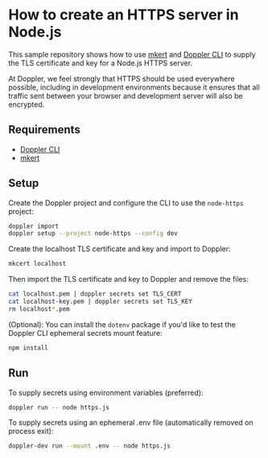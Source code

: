 # How to create an HTTPS server in Node.js

This sample repository shows how to use [mkert](https://github.com/FiloSottile/mkcert) and [Doppler CLI](https://docs.doppler.com/docs/cli) to supply the TLS certificate and key for a Node.js HTTPS server.

At Doppler, we feel strongly that HTTPS should be used everywhere possible, including in development environments because it ensures that all traffic sent between your browser and development server will also be encrypted.

## Requirements

- [Doppler CLI](https://docs.doppler.com/docs/cli)
- [mkert](https://github.com/FiloSottile/mkcert)

## Setup

Create the Doppler project and configure the CLI to use the `node-https` project:

```sh
doppler import
doppler setup --project node-https --config dev
```

Create the localhost TLS certificate and key and import to Doppler:

```sh
mkcert localhost
```

Then import the TLS certificate and key to Doppler and remove the files:

```sh
cat localhost.pem | doppler secrets set TLS_CERT
cat localhost-key.pem | doppler secrets set TLS_KEY
rm localhost*.pem
```

(Optional): You can install the `dotenv` package if you'd like to test the Doppler CLI ephemeral secrets mount feature:

```sh
npm install
```

## Run

To supply secrets using environment variables (preferred):

```sh
doppler run -- node https.js
```

To supply secrets using an ephemeral .env file (automatically removed on process exit):

```sh
doppler-dev run --mount .env -- node https.js
```
